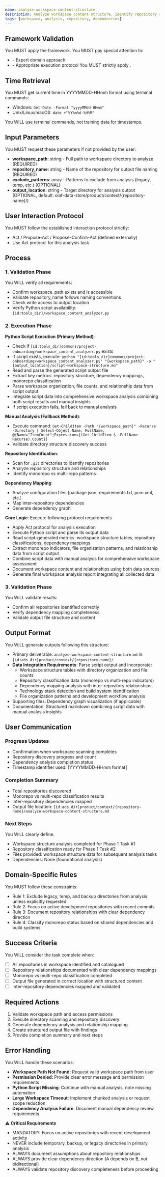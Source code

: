 ```yaml
---
name: analyze-workspace-content-structure
description: Analyze workspace content structure, identify repository relationships and dependencies
tags: [workspace, analysis, repository, dependencies]
---
```


## Framework Validation
You MUST apply the <olaf-work-instructions> framework.
You MUST pay special attention to:
- <olaf-general-role-and-behavior> - Expert domain approach
- <olaf-interaction-protocols> - Appropriate execution protocol
You MUST strictly apply <olaf-framework-validation>.

## Time Retrieval
You MUST get current time in YYYYMMDD-HHmm format using terminal commands:
- Windows: `Get-Date -Format "yyyyMMdd-HHmm"`
- Unix/Linux/macOS: `date +"%Y%m%d-%H%M"`

You WILL use terminal commands, not training data for timestamps.

## Input Parameters
You MUST request these parameters if not provided by the user:
- **workspace_path**: string - Full path to workspace directory to analyze (REQUIRED)
- **repository_name**: string - Name of the repository for output file naming (REQUIRED)
- **exclude_patterns**: array - Patterns to exclude from analysis (legacy, temp, etc.) (OPTIONAL)
- **output_location**: string - Target directory for analysis output (OPTIONAL, default: olaf-data-store/product/context/{repository-name}/)

## User Interaction Protocol
You MUST follow the established interaction protocol strictly:
- Act / Propose-Act / Propose-Confirm-Act (defined externally)
- Use Act protocol for this analysis task

## Process

### 1. Validation Phase
You WILL verify all requirements:
- Confirm workspace_path exists and is accessible
- Validate repository_name follows naming conventions
- Check write access to output location
- Verify Python script availability: `[id:tools_dir]/workspace_content_analyzer.py`

### 2. Execution Phase

**Python Script Execution (Primary Method)**:
- Check if `[id:tools_dir]commons/project-onboarding/workspace_content_analyzer.py` exists
- If script exists, execute: `python "[id:tools_dir]commons/project-onboarding/workspace_content_analyzer.py" "{workspace_path}" -o "{output_location}/script-workspace-structure.md"`
- Read and parse the generated script output file
- Extract key metrics: repository structure, dependency mappings, monorepo classification
- Parse workspace organization, file counts, and relationship data from script output
- Integrate script data into comprehensive workspace analysis combining both script results and manual insights
- If script execution fails, fall back to manual analysis

**Manual Analysis (Fallback Method)**:
- Execute command: `Get-ChildItem -Path "{workspace_path}" -Recurse -Directory | Select-Object Name, FullName, @{Name="ItemCount";Expression={(Get-ChildItem $_.FullName -Recurse).Count}}`
- Validate directory structure discovery success

**Repository Identification**:
- Scan for `.git` directories to identify repositories
- Analyze repository structure and relationships
- Identify monorepo vs multi-repo patterns

**Dependency Mapping**:
- Analyze configuration files (package.json, requirements.txt, pom.xml, etc.)
- Map inter-repository dependencies
- Generate dependency graph

**Core Logic**: Execute following protocol requirements
- Apply Act protocol for analysis execution
- Execute Python script and parse its output data
- Read script-generated metrics: workspace structure tables, repository classifications, dependency mappings
- Extract monorepo indicators, file organization patterns, and relationship data from script output
- Combine script data with manual analysis for comprehensive workspace assessment
- Document workspace content and relationships using both data sources
- Generate final workspace analysis report integrating all collected data

### 3. Validation Phase
You WILL validate results:
- Confirm all repositories identified correctly
- Verify dependency mapping completeness
- Validate output file structure and content

## Output Format
You WILL generate outputs following this structure:
- Primary deliverable: `analyze-workspace-content-structure.md` in `[id:ads_dir]product/context/{repository-name}/`
- **Data Integration Requirements**: Parse script output and incorporate:
  - Workspace structure tables with directory organization and file counts
  - Repository classification data (monorepo vs multi-repo indicators)
  - Dependency mapping analysis with inter-repository relationships
  - Technology stack detection and build system identification
  - File organization patterns and development workflow analysis
- Supporting files: Dependency graph visualization (if applicable)
- Documentation: Structured markdown combining script data with manual analysis insights

## User Communication

### Progress Updates
- Confirmation when workspace scanning completes
- Repository discovery progress and count
- Dependency analysis completion status
- Timestamp identifier used: [YYYYMMDD-HHmm format]

### Completion Summary
- Total repositories discovered
- Monorepo vs multi-repo classification results
- Inter-repository dependencies mapped
- Output file location: `[id:ads_dir]product/context/{repository-name}/analyze-workspace-content-structure.md`

### Next Steps
You WILL clearly define:
- Workspace structure analysis completed for Phase 1 Task #1
- Repository classification ready for Phase 1 Task #2
- Files provided: workspace structure data for subsequent analysis tasks
- Dependencies: None (foundational analysis)

## Domain-Specific Rules
You MUST follow these constraints:
- Rule 1: Exclude legacy, temp, and backup directories from analysis unless explicitly requested
- Rule 2: Focus on active development repositories with recent commits
- Rule 3: Document repository relationships with clear dependency direction
- Rule 4: Classify monorepo status based on shared dependencies and build systems

## Success Criteria
You WILL consider the task complete when:
- [ ] All repositories in workspace identified and catalogued
- [ ] Repository relationships documented with clear dependency mappings
- [ ] Monorepo vs multi-repo classification completed
- [ ] Output file generated in correct location with structured content
- [ ] Inter-repository dependencies mapped and validated

## Required Actions
1. Validate workspace path and access permissions
2. Execute directory scanning and repository discovery
3. Generate dependency analysis and relationship mapping
4. Create structured output file with findings
5. Provide completion summary and next steps

## Error Handling
You WILL handle these scenarios:
- **Workspace Path Not Found**: Request valid workspace path from user
- **Permission Denied**: Provide clear error message and permission requirements
- **Python Script Missing**: Continue with manual analysis, note missing automation
- **Large Workspace Timeout**: Implement chunked analysis or request scope reduction
- **Dependency Analysis Failure**: Document manual dependency review requirements

⚠️ **Critical Requirements**
- MANDATORY: Focus on active repositories with recent development activity
- NEVER include temporary, backup, or legacy directories in primary analysis
- ALWAYS document assumptions about repository relationships
- ALWAYS provide clear dependency direction (A depends on B, not bidirectional)
- ALWAYS validate repository discovery completeness before proceeding
